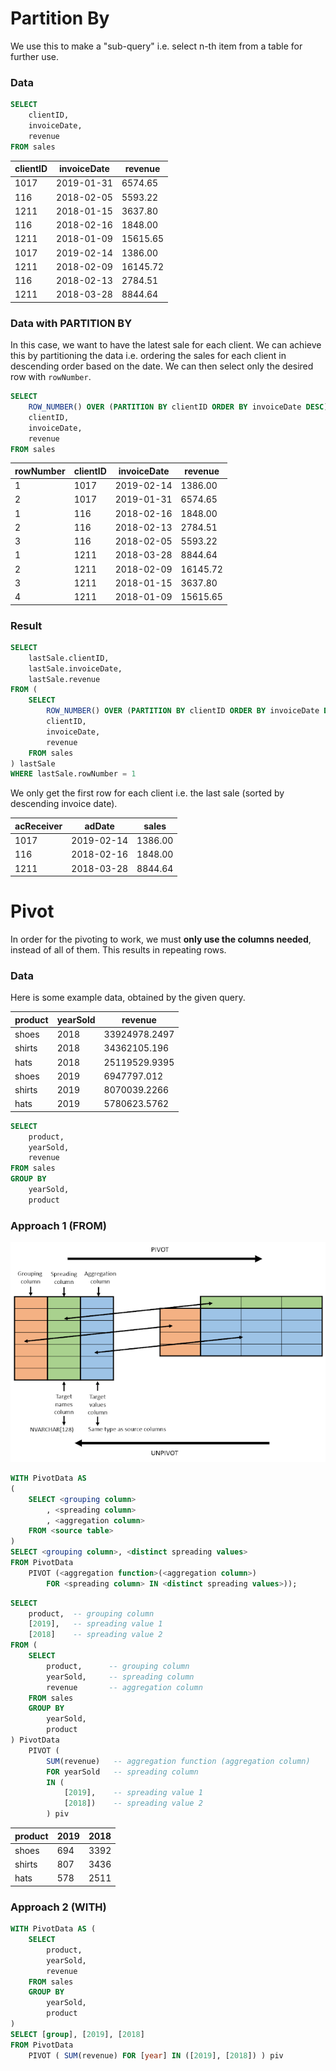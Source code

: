 # Partition By

We use this to make a "sub-query" i.e. select n-th item from a table for further use.

### Data

``` sql
SELECT 
    clientID,
    invoiceDate,
    revenue
FROM sales
```

| clientID | invoiceDate | revenue |
|---|---|---|
1017 | 2019-01-31 | 6574.65
116  | 2018-02-05 | 5593.22
1211 | 2018-01-15 | 3637.80
116  | 2018-02-16 | 1848.00
1211 | 2018-01-09 | 15615.65
1017 | 2019-02-14 | 1386.00
1211 | 2018-02-09 | 16145.72
116  | 2018-02-13 | 2784.51
1211 | 2018-03-28 | 8844.64


### Data with PARTITION BY

In this case, we want to have the latest sale for each client. We can achieve this by partitioning the data i.e. ordering the sales for each client in descending order based on the date. We can then select only the desired row with `rowNumber`.

``` sql
SELECT 
    ROW_NUMBER() OVER (PARTITION BY clientID ORDER BY invoiceDate DESC) rowNumber,
    clientID,
    invoiceDate,
    revenue
FROM sales
```

| rowNumber | clientID | invoiceDate | revenue |
|---|---|---|---|
1 | 1017 | 2019-02-14 | 1386.00
2 | 1017 | 2019-01-31 | 6574.65
1 | 116  | 2018-02-16 | 1848.00
2 | 116  | 2018-02-13 | 2784.51
3 | 116  | 2018-02-05 | 5593.22
1 | 1211 | 2018-03-28 | 8844.64
2 | 1211 | 2018-02-09 | 16145.72
3 | 1211 | 2018-01-15 | 3637.80
4 | 1211 | 2018-01-09 | 15615.65

### Result

```sql
SELECT 
    lastSale.clientID, 
    lastSale.invoiceDate, 
    lastSale.revenue
FROM (
	SELECT 
        ROW_NUMBER() OVER (PARTITION BY clientID ORDER BY invoiceDate DESC) rowNumber,
        clientID,
        invoiceDate,
        revenue
    FROM sales
) lastSale
WHERE lastSale.rowNumber = 1
```

We only get the first row for each client i.e. the last sale (sorted by descending invoice date).

|acReceiver | adDate | sales|
|---|---|---|
1017 | 2019-02-14 | 1386.00
116  | 2018-02-16 | 1848.00
1211 | 2018-03-28 | 8844.64

# Pivot

In order for the pivoting to work, we must **only use the columns needed**, instead of all of them. This results in repeating rows.


### Data
Here is some example data, obtained by the given query.

| product | yearSold | revenue |
|---|---|---|
shoes | 2018 | 33924978.2497
shirts | 2018 | 34362105.196
hats | 2018 | 25119529.9395
shoes | 2019 | 6947797.012
shirts | 2019 | 8070039.2266
hats | 2019 | 5780623.5762

```sql
SELECT
    product,
    yearSold,
    revenue
FROM sales
GROUP BY
    yearSold,
    product
```

### Approach 1 (FROM)

![TEA](../pics/sql/pivot_unpivot.png)

```sql
WITH PivotData AS
(
    SELECT <grouping column>
        , <spreading column>
        , <aggregation column>
    FROM <source table>
)
SELECT <grouping column>, <distinct spreading values>
FROM PivotData
    PIVOT (<aggregation function>(<aggregation column>)
        FOR <spreading column> IN <distinct spreading values>));
```

```sql
SELECT 
    product,  -- grouping column
    [2019],   -- spreading value 1
    [2018]    -- spreading value 2
FROM (
    SELECT
        product,      -- grouping column
        yearSold,     -- spreading column
        revenue       -- aggregation column
    FROM sales
    GROUP BY
        yearSold,
        product
) PivotData
    PIVOT ( 
        SUM(revenue)   -- aggregation function (aggregation column)
        FOR yearSold   -- spreading column
        IN (
            [2019],    -- spreading value 1
            [2018])    -- spreading value 2
        ) piv
```

| product | 2019 | 2018|
|---|---|---|
shoes | 694 | 3392
shirts | 807 | 3436
hats | 578 | 2511

### Approach 2 (WITH)

```sql
WITH PivotData AS (
    SELECT
        product,
        yearSold,
        revenue
    FROM sales
    GROUP BY
        yearSold,
        product
) 
SELECT [group], [2019], [2018]
FROM PivotData
    PIVOT ( SUM(revenue) FOR [year] IN ([2019], [2018]) ) piv
```